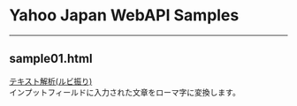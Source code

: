 ﻿# Yahoo Japan WebAPI Samples

---

## sample01.html
[テキスト解析(ルビ振り)](https://developer.yahoo.co.jp/webapi/jlp/furigana/v1/furigana.html)  
インプットフィールドに入力された文章をローマ字に変換します。
